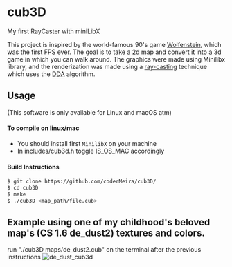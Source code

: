 # cub3D

My first RayCaster with miniLibX

This project is inspired by the world-famous 90's game [Wolfenstein](http://users.atw.hu/wolf3d/), which was the first FPS ever.
The goal is to take a 2d map and convert it into a 3d game in which you can walk around.
The graphics were made using Minilibx library, and the renderization was made using a [ray-casting](https://lodev.org/cgtutor/raycasting.html) technique which uses the [DDA](https://en.wikipedia.org/wiki/Digital_differential_analyzer_(graphics_algorithm)) algorithm.

## Usage
(This software is only available for Linux and macOS atm)

#### To compile on linux/mac
* You should install first `MinilibX` on your machine
* In includes/cub3d.h toggle IS_OS_MAC accordingly

#### Build Instructions

```bash
$ git clone https://github.com/coderMeira/cub3D/
$ cd cub3D
$ make
$ ./cub3D <map_path/file.cub>
```

## Example using one of my childhood's beloved map's (CS 1.6 de_dust2) textures and colors.
run "./cub3D maps/de_dust2.cub" on the terminal after the previous instructions
![de_dust_cub3d](https://user-images.githubusercontent.com/75038840/161865328-6a941ea1-cbd0-4d46-be0b-f283f72bcbe7.png)
